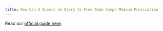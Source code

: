 ```yaml
---
title: How Can I Submit an Story to Free Code Camps Medium Publication
---
```

Read our <a href='https://medium.freecodecamp.com/how-to-get-published-in-the-freecodecamp-medium-publication-9b342a22400e' target='_blank' rel='nofollow'>official guide here</a>.